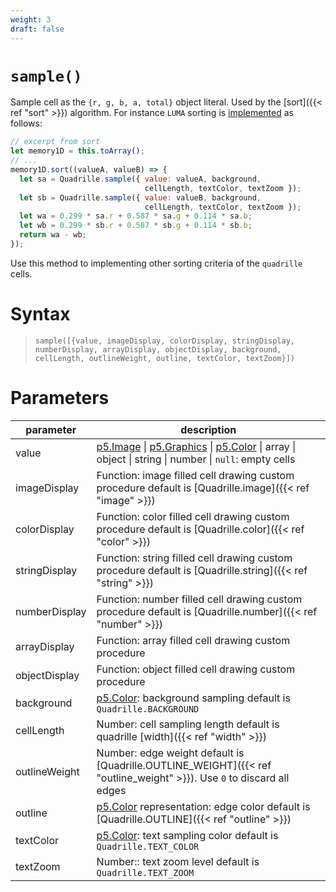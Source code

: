 ```yaml
---
weight: 3
draft: false
---
```


# `sample()`

Sample cell as the `{r, g, b, a, total}` object literal. Used by the [sort]({{< ref "sort" >}}) algorithm. For instance `LUMA` sorting is [implemented](https://github.com/objetos/p5.quadrille.js/blob/main/p5.quadrille.js#L1017) as follows:

``` js
// excerpt from sort
let memory1D = this.toArray();
// ...
memory1D.sort((valueA, valueB) => {
  let sa = Quadrille.sample({ value: valueA, background,
                              cellLength, textColor, textZoom });
  let sb = Quadrille.sample({ value: valueB, background,
                              cellLength, textColor, textZoom });
  let wa = 0.299 * sa.r + 0.587 * sa.g + 0.114 * sa.b;
  let wb = 0.299 * sb.r + 0.587 * sb.g + 0.114 * sb.b;
  return wa - wb;
});
```

Use this method to implementing other sorting criteria of the `quadrille` cells.

# Syntax

> `sample([{value, imageDisplay, colorDisplay, stringDisplay, numberDisplay, arrayDisplay, objectDisplay, background, cellLength, outlineWeight, outline, textColor, textZoom}])`

# Parameters

| parameter   | description                                                                                                     |
|-------------|-----------------------------------------------------------------------------------------------------------------|
| value       | [p5.Image](https://p5js.org/reference/#/p5.Image) \| [p5.Graphics](https://p5js.org/reference/#/p5.Graphics) \| [p5.Color](https://p5js.org/reference/#/p5.Color) \| array \| object \| string \| number \| `null`: empty cells |
| imageDisplay  | Function: image filled cell drawing custom procedure default is [Quadrille.image]({{< ref "image" >}})        |
| colorDisplay  | Function: color filled cell drawing custom procedure default is [Quadrille.color]({{< ref "color" >}})        |
| stringDisplay | Function: string filled cell drawing custom procedure default is [Quadrille.string]({{< ref "string" >}})     |
| numberDisplay | Function: number filled cell drawing custom procedure default is [Quadrille.number]({{< ref "number" >}})     | 
| arrayDisplay  | Function: array filled cell drawing custom procedure                                                          |
| objectDisplay | Function: object filled cell drawing custom procedure                                                         |
| background  | [p5.Color](https://p5js.org/reference/#/p5.Color): background sampling default is `Quadrille.BACKGROUND`        |
| cellLength  | Number: cell sampling length default is quadrille [width]({{< ref "width" >}})                                  |
| outlineWeight | Number: edge weight default is [Quadrille.OUTLINE_WEIGHT]({{< ref "outline_weight" >}}). Use `0` to discard all edges |
| outline       | [p5.Color](https://p5js.org/reference/#/p5.Color) representation: edge color default is [Quadrille.OUTLINE]({{< ref "outline" >}}) |
| textColor   | [p5.Color](https://p5js.org/reference/#/p5.Color): text sampling color default is `Quadrille.TEXT_COLOR`        |
| textZoom    | Number:: text zoom level default is `Quadrille.TEXT_ZOOM`                                                       |
